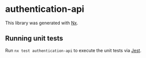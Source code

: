 # authentication-api

This library was generated with [Nx](https://nx.dev).

## Running unit tests

Run `nx test authentication-api` to execute the unit tests via [Jest](https://jestjs.io).
